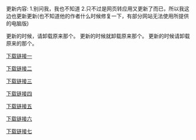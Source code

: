 更新内容:
1.别问我，我也不知道
2.只不过是网页转应用又更新了而已，所以我这边也更新更新(也不知道他的作者什么时候修复一下，有部分网站无法使用所提供的电脑版)

更新的时候，请卸载原来那个。
更新的时候就卸载原来那个。
更新的时候请卸载原来的那个。

[下载链接一](https://pan.jl8.top/down.php/0b72b526f6ff0d1f20ca1dc84a65af51.apk)

[下载链接二](https://fel.forxhr.top:2022/down.php/0b72b526f6ff0d1f20ca1dc84a65af51.apk)

[下载链接三](http://localhost:5244/d/123%E4%BA%91%E7%9B%98/%E4%BA%91%E7%9B%98/A%E7%89%8864%E4%BD%8D/%E4%BA%91%E7%9B%98_10.2.apk?sign=MkhA9qf_3QQPBhuMol5NgdHnEQqhYyiNsAIRCpDaAzc=:0)

[下载链接四](https://183-232-114-208.pd1.cjjd19.com:30443/download-cdn.cjjd19.com/123-849/0b72b526/1819160154-0/0b72b526f6ff0d1f20ca1dc84a65af51/c-m65?v=5&t=1736217231&s=17362172317dd44bb5451b81811230063eaa91406f&r=4GCT8V&bzc=2&bzs=313831393136303135343a31313439393536313a323632303836333a31383139313630313534&filename=%E4%BA%91%E7%9B%98_10.2.apk&x-mf-biz-cid=c71e14a6-a291-4bbd-91e8-4cd787d069f7-6eaa77&auto_redirect=0&cache_type=1&xmfcid=0a7a248f-644b-45a9-8e16-d6ecdb94eadc-0-50111d3b1)

[下载链接五](https://008686.xyz/f/EbVSV/%E4%BA%91%E7%9B%98_10.2.apk)

[下载链接六](https://itdianbao-my.sharepoint.com/personal/debang_itdianbao_onmicrosoft_com/_layouts/15/download.aspx?UniqueId=f58eda07-3565-4acb-8e5f-b7bbac5abcda&Translate=false&tempauth=v1.eyJzaXRlaWQiOiI5YTk1YmFlMS02MmQxLTRjYWEtOGMwZS01NjhkYjU0ZTI2YjIiLCJhcHBfZGlzcGxheW5hbWUiOiIyMDI0MDdvZCIsImFwcGlkIjoiNjU5OGFjNzQtYTg4NS00NTRhLWFiODAtZThiYWVhNmM2NDZmIiwiYXVkIjoiMDAwMDAwMDMtMDAwMC0wZmYxLWNlMDAtMDAwMDAwMDAwMDAwL2l0ZGlhbmJhby1teS5zaGFyZXBvaW50LmNvbUA4YjQxMGVmNy1jMzVmLTRhZDMtYWFkNS05MjU0ZGYzOTY0YWMiLCJleHAiOiIxNzM2MTM0ODI0In0.CgoKBHNuaWQSAjY0EgsI9KbDlLCB1z0QBRoOMjAuMTkwLjE0NC4xNzEqLGJoNmpDQlFFRlRBNzArblZVTzM1NWVXY0doaXNiV290ZmVTUWFFaG1Qb289MKUBOAFCEKF0uo_AQABAS_LpnXRYRrRKEGhhc2hlZHByb29mdG9rZW5yKTBoLmZ8bWVtYmVyc2hpcHwxMDAzMjAwMjI1YzQzOGEyQGxpdmUuY29tegEyggESCfcOQYtfw9NKEarVklTfOWSskgEGZGViYW5nmgEEd2FuZ6IBIGRlYmFuZ0BpdGRpYW5iYW8ub25taWNyb3NvZnQuY29tqgEQMTAwMzIwMDIyNUM0MzhBMrIBDmFsbGZpbGVzLndyaXRlyAEB.S4E5GpnZAFZoeQUw_S70AtCxkdRxFEC90oe55bymMhA&ApiVersion=2.0)

[下载链接七](https://pan.fcpig.com/s/3Gxte)